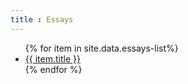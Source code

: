 ```yaml
---
title : Essays
---
```


<ul>
   {% for item in site.data.essays-list%}
      <li><a href="{{ item._link }}">{{ item.title }}</a></li>
   {% endfor %}
</ul>

